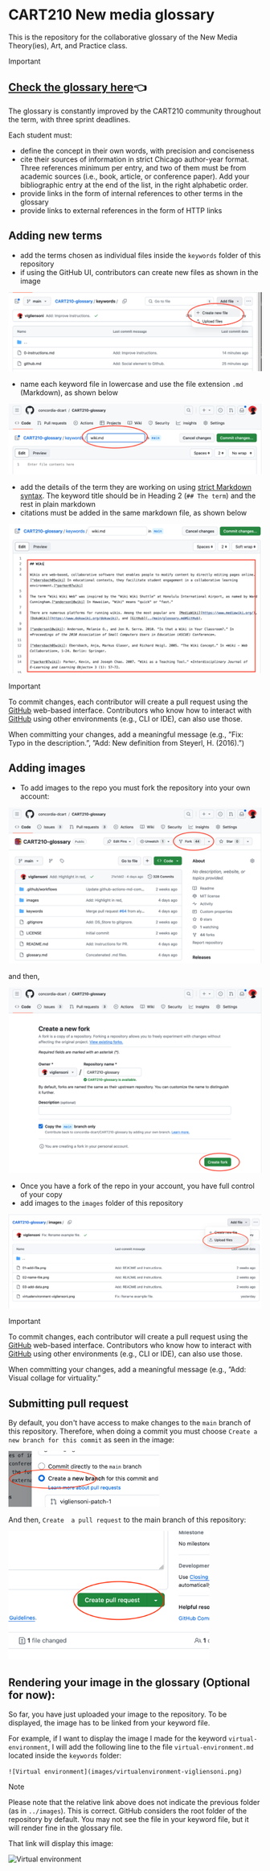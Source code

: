 # CART210 New media glossary
This is the repository for the collaborative glossary of the New Media Theory(ies), Art, and Practice class.

>[!IMPORTANT]
> ## [Check the glossary here](./glossary.md):point_left:

The glossary is constantly improved by the CART210 community throughout the term, with three sprint deadlines.






Each student must:

- define the concept in their own words, with precision and conciseness
- cite their sources of information in strict Chicago author-year format. Three references minimum per entry, and two of them must be from academic sources (i.e., book, article, or conference paper). Add your bibliographic entry at the end of the list, in the right alphabetic order.
- provide links in the form of internal references to other terms in the glossary
- provide links to external references in the form of HTTP links

## Adding new terms

- add the terms chosen as individual files inside the `keywords` folder of this repository
- if using the GitHub UI, contributors can create new files as shown in the image

![Add file](images/01-add-file.png)

- name each keyword file in lowercase and use the file extension `.md` (Markdown), as shown below

![Add filename](images/02-name-file.png)

- add the details of the term they are working on using [strict Markdown syntax](https://docs.github.com/en/get-started/writing-on-github/getting-started-with-writing-and-formatting-on-github/basic-writing-and-formatting-syntax). The keyword title should be in Heading 2 (`## The term`) and the rest in plain markdown
- citations must be added in the same markdown file, as shown below

![Add data](images/03-add-data.png)

>[!IMPORTANT]
> To commit changes, each contributor will create a pull request using the [GitHub](../main/glossary.md#GitHub) web-based interface. Contributors who know how to interact with [GitHub](../main/glossary.md#GitHub) using other environments (e.g., CLI or IDE), can also use those.

When committing your changes, add a meaningful message (e.g., ”Fix: Typo in the description.”, ”Add: New definition from Steyerl, H. (2016).”)

## Adding images

- To add images to the repo you must fork the repository into your own account:

![Add data](images/07-fork-repo-1.png)

and then, 

![Add data](images/07-fork-repo-2.png)

- Once you have a fork of the repo in your account, you have full control of your copy
- add images to the `images` folder of this repository

![Add data](images/04-upload-files.png)

>[!IMPORTANT]
> To commit changes, each contributor will create a pull request using the [GitHub](../main/glossary.md#GitHub) web-based interface. Contributors who know how to interact with [GitHub](../main/glossary.md#GitHub) using other environments (e.g., CLI or IDE), can also use those.

When committing your changes, add a meaningful message (e.g., ”Add: Visual collage for virtuality.”

## Submitting pull request

By default, you don't have access to make changes to the `main` branch of this repository. Therefore, when doing a commit you must choose `Create a new branch for this commit` as seen in the image:


<img src="./images/05-create-new-branch.png" width="300">


And then, `Create  a pull request` to the main branch of this repository:

<img src="./images/06-create-pull-request.png" width="400">


## Rendering your image in the glossary (Optional for now): 

So far, you have just uploaded your image to the repository. To be displayed, the image has to be linked from your keyword file.

For example, if I want to display the image I made for the keyword `virtual-environment`, I will add the following line to the file `virtual-environment.md` located inside the `keywords` folder:

```![Virtual environment](images/virtualenvironment-vigliensoni.png)```

> [!NOTE]  
> Please note that the relative link above does not indicate the previous folder (as in `../images`). This is correct. GitHub considers the root folder of the repository by default. You may not see the file in your keyword file, but it will render fine in the glossary file.


That link will display this image:

![Virtual environment](images/virtualenvironment-vigliensoni.png)


